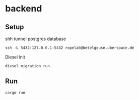 # backend

## Setup 

shh tunnel postgres database
```shell
ssh -L 5432:127.0.0.1:5432 ropelab@betelgeuse.uberspace.de
```

Diesel init
```shell
diesel migration run
```

## Run
```shell
cargo run
```
